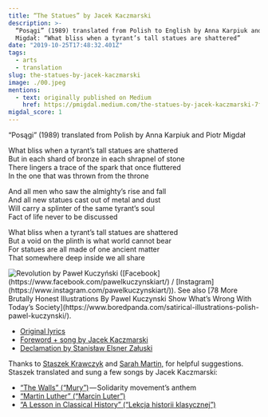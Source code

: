 ```yaml
---
title: “The Statues” by Jacek Kaczmarski
description: >-
  “Posągi” (1989) translated from Polish to English by Anna Karpiuk and Piotr
  Migdał: “What bliss when a tyrant’s tall statues are shattered”
date: "2019-10-25T17:48:32.401Z"
tags:
  - arts
  - translation
slug: the-statues-by-jacek-kaczmarski
image: ./00.jpeg
mentions:
  - text: originally published on Medium
    href: https://pmigdal.medium.com/the-statues-by-jacek-kaczmarski-7f9bb212be28
migdal_score: 1
---
```


“Posągi” (1989) translated from Polish by Anna Karpiuk and Piotr Migdał

What bliss when a tyrant’s tall statues are shattered  
But in each shard of bronze in each shrapnel of stone  
There lingers a trace of the spark that once fluttered  
In the one that was thrown from the throne

And all men who saw the almighty’s rise and fall  
And all new statues cast out of metal and dust  
Will carry a splinter of the same tyrant’s soul  
Fact of life never to be discussed

What bliss when a tyrant’s tall statues are shattered  
But a void on the plinth is what world cannot bear  
For statues are all made of one ancient matter  
That somewhere deep inside we all share

![Revolution by Paweł Kuczyński (`[Facebook](https://www.facebook.com/pawelkuczynskiart/) / [Instagram](https://www.instagram.com/pawelkuczynskiart/)). See also [78 More Brutally Honest Illustrations By Pawel Kuczynski Show What’s Wrong With Today’s Society](https://www.boredpanda.com/satirical-illustrations-polish-pawel-kuczynski/).`](./00.jpeg)

- [Original lyrics](https://www.kaczmarski.art.pl/tworczosc/wiersze/posagi/)
- [Foreword + song by Jacek Kaczmarski](https://www.youtube.com/watch?v=etJDP6GBt_Q)
- [Declamation by Stanisław Elsner Załuski](https://www.youtube.com/watch?v=dfmmYNSaR3g)

Thanks to [Staszek Krawczyk](https://patronite.pl/staszek_krawczyk) and [Sarah Martin,](https://medium.com/u/39462454f46a) for helpful suggestions. Staszek translated and sung a few songs by Jacek Kaczmarski:

- [“The Walls” (“Mury”)](https://www.youtube.com/watch?v=w5p8u1QN1ro) — Solidarity movement’s anthem
- [“Martin Luther” (“Marcin Luter”)](https://www.youtube.com/watch?v=1zlF9HZRh84)
- [“A Lesson in Classical History” (“Lekcja historii klasycznej”)](https://www.youtube.com/watch?v=7PPtUZvxg8U)
